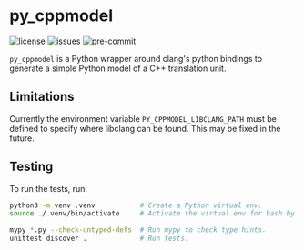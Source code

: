 # py_cppmodel

[![license][badge.license]][license] [![issues][badge.issues]][issues]
[![pre-commit][badge.pre-commit]][pre-commit]

[badge.license]: https://img.shields.io/badge/license-MIT-blue.svg
[badge.issues]: https://img.shields.io/github/issues/jbcoe/py_cppmodel.svg
[badge.pre-commit]: https://img.shields.io/badge/pre--commit-enabled-brightgreen?logo=pre-commit

[license]: https://en.wikipedia.org/wiki/MIT_License
[issues]: http://github.com/jbcoe/py_cppmodel/issues
[pre-commit]: https://github.com/pre-commit/pre-commit

`py_cppmodel` is a Python wrapper around clang's python bindings to generate a
simple Python model of a C++ translation unit.

## Limitations

Currently the environment variable `PY_CPPMODEL_LIBCLANG_PATH` must be defined
to specify where libclang can be found. This may be fixed in the future.

## Testing

To run the tests, run:

```sh
python3 -m venv .venv           # Create a Python virtual env.
source ./.venv/bin/activate     # Activate the virtual env for bash by source.

mypy *.py --check-untyped-defs  # Run mypy to check type hints.
unittest discover .             # Run tests.
```
